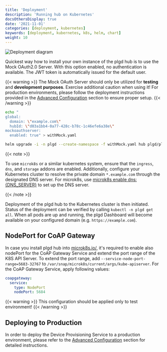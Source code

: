 ```yaml
---
title: 'Deployment'
description: 'Running hub on Kubernetes'
docsOthersDisplay: true
date: '2021-11-01'
categories: [deployment, kubernetes]
keywords: [deployment, kubernetes, k8s, helm, chart]
weight: 10
---
```


![Deployment diagram](/docs/deployment/hub/static/hub-deployment-diagram.drawio.svg "medium-zoom-image")

Quickest way how to install your own instance of the plgd hub is to use the Mock OAuth2.0 Server. With this option enabled, no authentication is available. The JWT token is automatically issued for the default user.

{{< warning >}}
The Mock OAuth Server should only be utilized for **testing** and **development purposes**. Exercise additional caution when using it! For production environments, please follow the deployment instructions provided in the [Advanced Configuration](../advanced) section to ensure proper setup.
{{< /warning >}}

```sh
echo "
global:
  domain: \"example.com\"
  hubId: \"d03a1bb4-0a77-428c-b78c-1c46efe6a38e\"
mockoauthserver:
  enabled: true" > withMock.yaml

helm upgrade -i -n plgd --create-namespace -f withMock.yaml hub plgd/plgd-hub
```

{{< note >}}

To use `microk8s` or a similar kubernetes system, ensure that the `ingress`, `dns`, and `storage` addons are enabled. Additionally, configure your Kubernetes cluster to resolve the private domain `*.example.com` through the designated DNS server. For microk8s, use [microk8s enable dns:{DNS_SERVER}](https://microk8s.io/docs/addon-dns) to set up the DNS server.

{{< /note >}}

Deployment of the plgd hub to the Kubernetes cluster is then initiated. Status of the deployment can be verified by calling `kubectl -n plgd get all`. When all pods are up and running, the plgd Dashboard will become available on your configured domain (e.g. `https://example.com`).

## NodePort for CoAP Gateway

In case you install plgd hub into [microk8s.io/](https://microk8s.io/), it's required to enable also
nodePort for the CoAP Gateway Service and extend the port range of the K8S API Server. To extend the port range, add `--service-node-port-range=5683-32767` to `/var/snap/microk8s/current/args/kube-apiserver`. For the CoAP Gateway Service, apply following values:

```yaml
coapgateway:
  service:
    type: NodePort
    nodePort: 5684
```

{{< warning >}}
This configuration should be applied only to test environment!
{{< /warning >}}

## Deploying to Production

In order to deploy the Device Provisioning Service to a production environment, please refer to the [Advanced Configuration](../advanced) section for detailed instructions.
